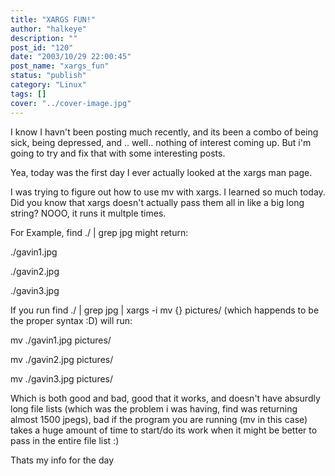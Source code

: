 ```yaml
---
title: "XARGS FUN!"
author: "halkeye"
description: ""
post_id: "120"
date: "2003/10/29 22:00:45"
post_name: "xargs_fun"
status: "publish"
category: "Linux"
tags: []
cover: "../cover-image.jpg"
---
```


I know I havn't been posting much recently, and its been a combo of being sick, being depressed, and .. well.. nothing of interest coming up. But i'm going to try and fix that with some interesting posts.

Yea, today was the first day I ever actually looked at the xargs man page.

I was trying to figure out how to use mv with xargs. I learned so much today. Did you know that xargs doesn't actually pass them all in like a big long string? NOOO, it runs it multple times.  

For Example, find ./ | grep jpg might return:

./gavin1.jpg  

./gavin2.jpg  

./gavin3.jpg

If you run find ./ | grep jpg | xargs -i mv {} pictures/ (which happends to be the proper syntax :D) will run:

mv ./gavin1.jpg pictures/  

mv ./gavin2.jpg pictures/  

mv ./gavin3.jpg pictures/

Which is both good and bad, good that it works, and doesn't have absurdly long file lists (which was the problem i was having, find was returning almost 1500 jpegs), bad if the program you are running (mv in this case) takes a huge amount of time to start/do its work when it might be better to pass in the entire file list :)

Thats my info for the day